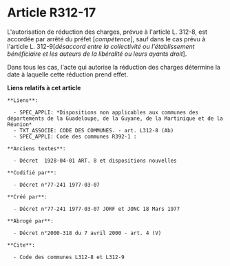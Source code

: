 # Article R312-17

L'autorisation de réduction des charges, prévue à l'article L. 312-8, est accordée par arrêté du préfet [*compétence*], sauf
dans le cas prévu à l'article L. 312-9[*désaccord entre la collectivité ou l'établissement bénéficiaire et les auteurs de la
libéralité ou leurs ayants droit*].

Dans tous les cas, l'acte qui autorise la réduction des charges détermine la date à laquelle cette réduction prend effet.

**Liens relatifs à cet article**

	**Liens**:

	  - SPEC_APPLI: *Dispositions non applicables aux communes des départements de la Guadeloupe, de la Guyane, de la Martinique et de la Réunion*
	  - TXT_ASSOCIE: CODE DES COMMUNES. - art. L312-8 (Ab)
	  - SPEC_APPLI: Code des communes R392-1 :

	**Anciens textes**:

	  - Décret  1928-04-01 ART. 8 et dispositions nouvelles

	**Codifié par**:

	  - Décret n°77-241 1977-03-07

	**Créé par**:

	  - Décret n°77-241 1977-03-07 JORF et JONC 18 Mars 1977

	**Abrogé par**:

	  - Décret n°2000-318 du 7 avril 2000 - art. 4 (V)

	**Cite**:

	  - Code des communes L312-8 et L312-9
